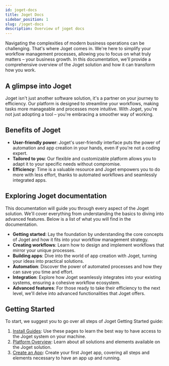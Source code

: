 ```yaml
---
id: joget-docs
title: Joget Docs
sidebar_position: 1
slug: /joget-docs
description: Overview of joget docs
---
```


Navigating the complexities of modern business operations can be challenging. That's where Joget comes in. We're here to simplify your workflow management processes, allowing you to focus on what truly matters – your business growth. In this documentation, we'll provide a comprehensive overview of the Joget solution and how it can transform how you work.

## A glimpse into Joget

Joget isn't just another software solution, it's a partner on your journey to efficiency. Our platform is designed to streamline your workflows, making tasks more manageable and processes more intuitive. With Joget, you're not just adopting a tool – you're embracing a smoother way of working.

## Benefits of Joget

- **User-friendly power**: Joget's user-friendly interface puts the power of automation and app creation in your hands, even if you're not a coding expert.
- **Tailored to you**: Our flexible and customizable platform allows you to adapt it to your specific needs without compromise.
- **Efficiency**: Time is a valuable resource and Joget empowers you to do more with less effort, thanks to automated workflows and seamlessly integrated apps.

## Exploring Joget documentation

This documentation will guide you through every aspect of the Joget solution. We'll cover everything from understanding the basics to diving into advanced features. Below is a list of what you will find in the documentation.

- **Getting started**: Lay the foundation by understanding the core concepts of Joget and how it fits into your workflow management strategy.
- **Creating workflows**: Learn how to design and implement workflows that mirror your unique processes.
- **Building apps**: Dive into the world of app creation with Joget, turning your ideas into practical solutions.
- **Automation**: Discover the power of automated processes and how they can save you time and effort.
- **Integration**: Explore how Joget seamlessly integrates into your existing systems, ensuring a cohesive workflow ecosystem.
- **Advanced features**: For those ready to take their efficiency to the next level, we'll delve into advanced functionalities that Joget offers.

## Getting Started

To start, we suggest you to go over all steps of Joget Getting Started guide:

1. [Install Guides](./installing-guides): Use these pages to learn the best way to have access to the Joget system on your machine.
2. [Platform Overview](./platform-overview): Learn about all solutions and elements available on the Joget solution.
3. [Create an App](./create-an-app): Create your first Joget app, covering all steps and elements necessary to have an app up and running.
